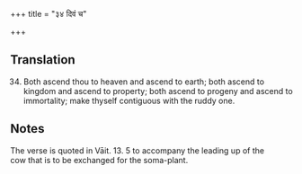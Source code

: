 +++
title = "३४ दिवं च"

+++
## Translation
34. Both ascend thou to heaven and ascend to earth; both ascend to  
kingdom and ascend to property; both ascend to progeny and ascend to  
immortality; make thyself contiguous with the ruddy one.

## Notes
  
  
  
  
  
The verse is quoted in Vāit. 13. 5 to accompany the leading up of the  
cow that is to be exchanged for the soma-plant.
